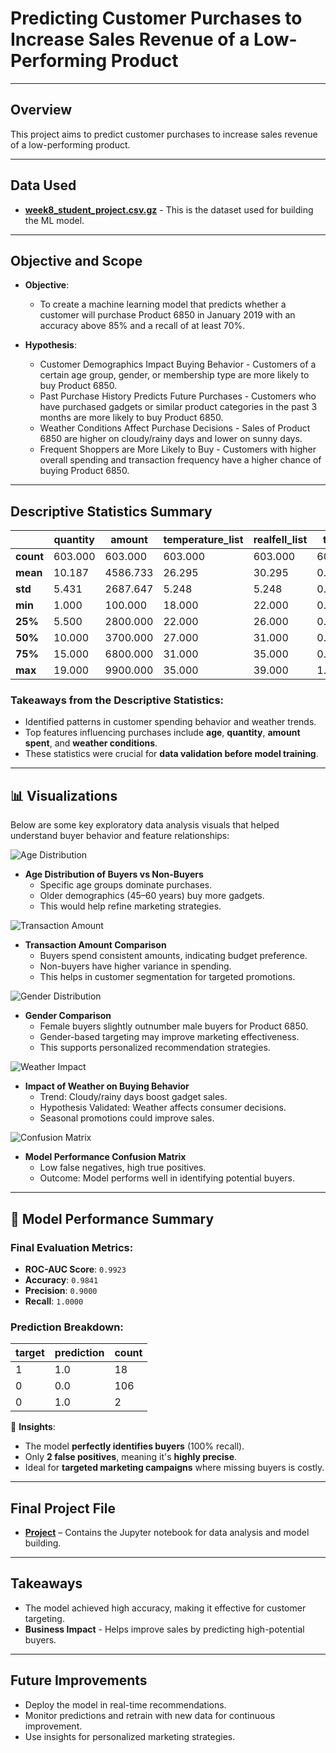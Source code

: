 # Predicting Customer Purchases to Increase Sales Revenue of a Low-Performing Product

---

## Overview
This project aims to predict customer purchases to increase sales revenue of a low-performing product.

---

## Data Used
- **[week8_student_project.csv.gz](https://drive.google.com/file/d/1mEZBg2X8ZA33ulqEApWkZxXSH2FA_BkU/view?usp=drive_link)** - This is the dataset used for building the ML model.

---

## Objective and Scope

- **Objective**:
  - To create a machine learning model that predicts whether a customer will purchase Product 6850 in January 2019 with an accuracy above 85% and a recall of at least 70%.

- **Hypothesis**:
  - Customer Demographics Impact Buying Behavior - Customers of a certain age group, gender, or membership type are more likely to buy Product 6850.
  - Past Purchase History Predicts Future Purchases - Customers who have purchased gadgets or similar product categories in the past 3 months are more likely to buy Product 6850.
  - Weather Conditions Affect Purchase Decisions - Sales of Product 6850 are higher on cloudy/rainy days and lower on sunny days.
  - Frequent Shoppers are More Likely to Buy - Customers with higher overall spending and transaction frequency have a higher chance of buying Product 6850.

---

## Descriptive Statistics Summary

|            | quantity | amount  | temperature_list | realfell_list | target |
|------------|----------|---------|------------------|----------------|--------|
| **count**  | 603.000  | 603.000 | 603.000          | 603.000        | 603.000|
| **mean**   | 10.187   | 4586.733| 26.295           | 30.295         | 0.170  |
| **std**    | 5.431    | 2687.647| 5.248            | 5.248          | 0.377  |
| **min**    | 1.000    | 100.000 | 18.000           | 22.000         | 0.000  |
| **25%**    | 5.500    | 2800.000| 22.000           | 26.000         | 0.000  |
| **50%**    | 10.000   | 3700.000| 27.000           | 31.000         | 0.000  |
| **75%**    | 15.000   | 6800.000| 31.000           | 35.000         | 0.000  |
| **max**    | 19.000   | 9900.000| 35.000           | 39.000         | 1.000  |

### Takeaways from the Descriptive Statistics:
- Identified patterns in customer spending behavior and weather trends.
- Top features influencing purchases include **age**, **quantity**, **amount spent**, and **weather conditions**.
- These statistics were crucial for **data validation before model training**.

---

## 📊 Visualizations

Below are some key exploratory data analysis visuals that helped understand buyer behavior and feature relationships:

![Age Distribution](visualization/age-buyers-vs-nonbuyers.png)
- **Age Distribution of Buyers vs Non-Buyers**
  - Specific age groups dominate purchases.
  - Older demographics (45–60 years) buy more gadgets.
  - This would help refine marketing strategies.

![Transaction Amount](visualization/txn-amt-buyers-vs-nonbuyers.png)
- **Transaction Amount Comparison**
  - Buyers spend consistent amounts, indicating budget preference.
  - Non-buyers have higher variance in spending.
  - This helps in customer segmentation for targeted promotions.

![Gender Distribution](visualization/gender-buyers-vs-nonbuyers.png)
- **Gender Comparison**
  - Female buyers slightly outnumber male buyers for Product 6850.
  - Gender-based targeting may improve marketing effectiveness.
  - This supports personalized recommendation strategies.

![Weather Impact](visualization/weather-impact.png)
- **Impact of Weather on Buying Behavior**
  - Trend: Cloudy/rainy days boost gadget sales.
  - Hypothesis Validated: Weather affects consumer decisions.
  - Seasonal promotions could improve sales.

![Confusion Matrix](visualization/confusion-matrix.png)
- **Model Performance Confusion Matrix**
  - Low false negatives, high true positives.
  - Outcome: Model performs well in identifying potential buyers.

---

## 🧠 Model Performance Summary

### Final Evaluation Metrics:
- **ROC-AUC Score**: `0.9923`
- **Accuracy**: `0.9841`
- **Precision**: `0.9000`
- **Recall**: `1.0000`

### Prediction Breakdown:

| target | prediction | count |
|--------|------------|-------|
|   1    |     1.0    |  18   |
|   0    |     0.0    | 106   |
|   0    |     1.0    |   2   |

📌 **Insights**:
- The model **perfectly identifies buyers** (100% recall).
- Only **2 false positives**, meaning it's **highly precise**.
- Ideal for **targeted marketing campaigns** where missing buyers is costly.

---

## Final Project File

- **[Project](https://github.com/ludreinsalvador/gadgets_product_6850_project/blob/main/gadgets_product_6850_project.ipynb)** – Contains the Jupyter notebook for data analysis and model building.

---

## Takeaways
- The model achieved high accuracy, making it effective for customer targeting.
- **Business Impact** - Helps improve sales by predicting high-potential buyers.

---

## Future Improvements
- Deploy the model in real-time recommendations.
- Monitor predictions and retrain with new data for continuous improvement.
- Use insights for personalized marketing strategies.
